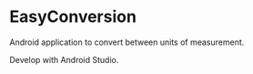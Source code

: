 # EasyConversion
<p>
Android application to convert between units of measurement.
</p>
<p>Develop with Android Studio.</p>
